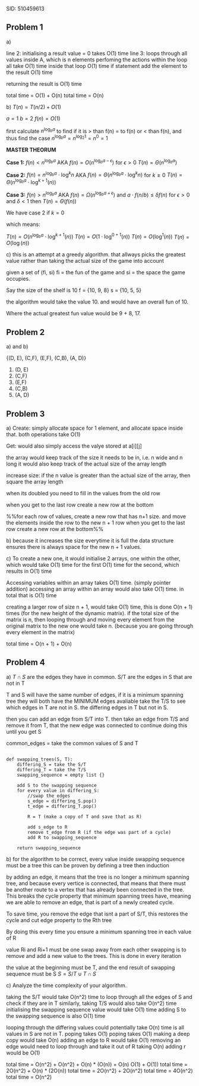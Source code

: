 SID: 510459613

## Problem 1
a)

line 2: initialising a result value = 0 takes O(1) time
line 3: loops through all values inside A, which is n elements perfoming the actions within the loop all take O(1) time
	inside that loop O(1) time if statement
		add the element to the result O(1) time

returning the result is O(1) time

total time = O(1) + O(n) 
total time = O(n) 

b)
$T(n) = T(n/2) + O(1)$ 

$a =1$
$b =2$
$f(n) =O(1)$

first calculate $n^{\log_b a}$ to find if it is > than f(n) = to f(n) or < than f(n), and thus find the case
$n^{\log_b a} = n^{\log_2 1}= n^0 = 1$


**MASTER THEORUM**

**Case 1:** $f(n) < n^{\log_b a}$                   AKA           $f(n) = O(n^{\log_b a - \epsilon})$ for $\epsilon > 0$
	$T(n) = \Theta(n^{\log_b a})$

**Case 2:** $f(n) = n^{\log_b a} \cdot \log^k n$        AKA          $f(n) = \Theta(n^{\log_b a} \cdot \log^k n)$ for $k  \ge 0$
	$T(n) = \Theta(n^{\log_b a} \cdot \log^{k + 1}(n))$

**Case 3:** $f(n) > n^{\log_b a}$                   AKA          $f(n) = \Omega(n^{\log_b a + \epsilon})$ and $a \cdot f(n/b) \le \delta f(n)$ for  $\epsilon > 0$ and $\delta < 1$ then
	$T(n) = \Theta(f(n))$

We have case 2 if $k = 0$

which means:

$T(n) = O(n^{\log_b a} \cdot \log^{k + 1}(n))$
$T(n) = O(1 \cdot \log^{0 + 1}(n))$
$T(n) = O(\log^{1}(n))$
$T(n) = O(\log(n))$

c)
this is an attempt at a greedy algorithm. that allways picks the greatest value rather than taking the actual size of the game into account

given a set of (fi, si) fi = the fun of the game and si = the space the game occupies.  

Say the size of the shelf is 10 
f = {10, 9, 8}
s = {10, 5, 5}

the algorithm would take the value 10. and would have an overall fun of 10.

Where the actual greatest fun value would be 9 + 8, 17.

## Problem 2
a) and b)

{(D, E), (C,F), (E,F), (C,B), (A, D)}

1. (D, E)
2. (C,F)
3. (E,F)
4. (C,B)
5. (A, D)

## Problem 3

a)
Create: simply allocate space for 1 element, and allocate space inside that. both operations take O(1)

Get: would also simply access the valye stored at a\[i]\[j]

the array would keep track of the size it needs to be in, i.e. n wide and n long
it would also keep track of the actual size of the array length

increase size: 
if the n value is greater than the actual size of the array, then square the array length 

when its doubled you need to fill in the values from the old row

when you get to the last row create a new row at the bottom

%%for each row of values, create a new row that has n+1 size. and move the elements inside the row to the new n + 1 row 
when you get to the last row create a new row at the bottom%%

b)
because it increases the size everytime it is full the data structure ensures   there is always space for the new n + 1 values. 


c)
To create a new one, it would initialise  2 arrays, one within the other, which would take O(1) time for the first O(1) time for the second, which results in O(1) time

Accessing variables within an array takes O(1) time. (simply pointer addition) accessing an array within an array would also take O(1) time. in total that is O(1) time

creating a larger row of size n + 1, would take O(1) time, this is done O(n + 1) times (for the new height of the dynamic matrix). if the total size of the matrix is n, then looping through and moving every element from the original matrix to the new one would take n. (because you are going through every element in the matrix) 

total time = O(n + 1) + O(n)

## Problem 4
a)
$T \cap S$ are the edges they have in common.
S/T are the edges in S that are not in T


T and S will have the same number of edges, if it is a minimum spanning tree they will both have the MINIMUM edges avaliable
take the T/S to see which edges in T are not in S. the differing edges in T but not in S.

then you can add an edge from S/T into T.
then take an edge from T/S and remove it from T, that the new edge was connected to
continue doing this until you get S


common_edges = take the common values of S and T
```pseudocode

def swapping_trees(S, T):
	differing_S = take the S/T
	differing_T = take the T/S
	swapping_sequence = empty list {}
	
	add S to the swapping sequence
	for every value in differing_S:
		//swap the edges
		s_edge = differing_S.pop()
		t_edge = differing_T.pop()
		
		R = T (make a copy of T and save that as R)
		
		add s_edge to R
		remove t_edge from R (if the edge was part of a cycle)
		add R to swapping_sequence
	
	return swapping_sequence
```

b)
for the algorithm to be correct, every value inside swapping sequence must be a tree
this can be proven by defining a tree then induction

by adding an edge, it means that the tree is no longer a minimum spanning tree, and because every vertice is connected, that means that there must be another route to a vertex that has already been connected in the tree. This breaks the cycle property that minimum spanning trees have, meaning we are able to remove an edge, that is part of a newly created cycle.

To save time, you remove the edge that isnt a part of S/T, this restores the cycle and cut edge property to the Rth tree

By doing this every time you ensure a minimum spanning tree in each value of R

value Ri and Ri+1 must be one swap away from each other
swapping is to remove and add a new value to the trees. This is done in every iteration

the value at the beginning must be T, and the end result of swapping sequence must be S
$S  = S / T \cup T \cap S$

c) Analyze the time complexity of your algorithm.

taking the S/T would take O(n^2) time to loop through all the edges of S 
and check if they are in T
similarly, taking T/S would also take O(n^2) time
initialising the swapping sequence value would take O(1) time
adding S to the swapping sequence is also O(1) time

looping through the differing values could potentially take O(n) time is all values in S are not in T.
	poping takes O(1)
	poping takes O(1)
	making a deep copy would take O(n)
	adding an edge to R would take O(1)
	removing an edge would need to loop through and take it out of R taking O(n)
	adding r would be O(1)

total time =  O(n^2) + O(n^2) + O(n) * (O(n)) + O(n) O(1) +  O(1))
total time =  2O(n^2) + O(n) * (2O(n))
total time =  2O(n^2) + 2O(n^2)
total time =  4O(n^2)
total time =  O(n^2)
